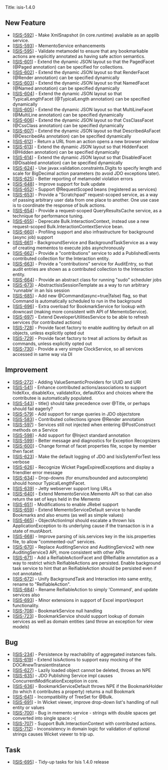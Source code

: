 Title: isis-1.4.0
                   
<h2>        New Feature
</h2>
<ul>
<li>[<a href='https://issues.apache.org/jira/browse/ISIS-592'>ISIS-592</a>] -         Make XmlSnapshot (in core.runtime) available as an applib service.
</li>
<li>[<a href='https://issues.apache.org/jira/browse/ISIS-593'>ISIS-593</a>] -         MementoService enhancements 
</li>
<li>[<a href='https://issues.apache.org/jira/browse/ISIS-595'>ISIS-595</a>] -         Validate metamodel to ensure that any bookmarkable actions are explicitly annotated as having safe action semantics.
</li>
<li>[<a href='https://issues.apache.org/jira/browse/ISIS-601'>ISIS-601</a>] -         Extend the dynamic JSON layout so that the PagedFacet (@Paged annotation) can be specified for collections.
</li>
<li>[<a href='https://issues.apache.org/jira/browse/ISIS-602'>ISIS-602</a>] -         Extend the dynamic JSON layout so that RenderFacet (@Render annotation) can be specified dynamically
</li>
<li>[<a href='https://issues.apache.org/jira/browse/ISIS-603'>ISIS-603</a>] -         Extend the dynamic JSON layout so that NamedFacet (@Named annotation) can be specified dynamically
</li>
<li>[<a href='https://issues.apache.org/jira/browse/ISIS-604'>ISIS-604</a>] -         Extend the dynamic JSON layout so that TypicalLengthFacet (@TypicalLength annotation) can be specified dynamically
</li>
<li>[<a href='https://issues.apache.org/jira/browse/ISIS-605'>ISIS-605</a>] -         Extend the dynamic JSON layout so that MultiLineFacet (@MultiLine annotation) can be specified dynamically
</li>
<li>[<a href='https://issues.apache.org/jira/browse/ISIS-606'>ISIS-606</a>] -         Extend the dynamic JSON layout so that CssClassFacet (@CssClass annotation) can be specified dynamically
</li>
<li>[<a href='https://issues.apache.org/jira/browse/ISIS-607'>ISIS-607</a>] -         Extend the dynamic JSON layout so that DescribedAsFacet (@DescribedAs annotation) can be specified dynamically
</li>
<li>[<a href='https://issues.apache.org/jira/browse/ISIS-612'>ISIS-612</a>] -         Return a URL from an action opens a new browser window
</li>
<li>[<a href='https://issues.apache.org/jira/browse/ISIS-613'>ISIS-613</a>] -         Extend the dynamic JSON layout so that HiddenFacet (@Hidden annotation) can be specified dynamically
</li>
<li>[<a href='https://issues.apache.org/jira/browse/ISIS-614'>ISIS-614</a>] -         Extend the dynamic JSON layout so that DisabledFacet (@Disabled annotation) can be specified dynamically
</li>
<li>[<a href='https://issues.apache.org/jira/browse/ISIS-624'>ISIS-624</a>] -         Use javax.validation.constraints.Digits to specify length and scale for BigDecimal action parameters (to avoid JDO exceptions later).
</li>
<li>[<a href='https://issues.apache.org/jira/browse/ISIS-625'>ISIS-625</a>] -         Better reporting of metamodel violation errors
</li>
<li>[<a href='https://issues.apache.org/jira/browse/ISIS-648'>ISIS-648</a>] -         Improve support for bulk update
</li>
<li>[<a href='https://issues.apache.org/jira/browse/ISIS-652'>ISIS-652</a>] -         Support @RequestScoped beans (registered as services)
</li>
<li>[<a href='https://issues.apache.org/jira/browse/ISIS-653'>ISIS-653</a>] -         Provide a &quot;Scratchpad&quot; request-scoped service, as a way of passing arbitrary user data from one place to another.  One use case is to coordinate the response of bulk actions.
</li>
<li>[<a href='https://issues.apache.org/jira/browse/ISIS-654'>ISIS-654</a>] -         Provide a request-scoped QueryResultsCache service, as a technique for performance tuning.
</li>
<li>[<a href='https://issues.apache.org/jira/browse/ISIS-655'>ISIS-655</a>] -         Deprecate Bulk.InteractionContext, instead use a new request-scoped Bulk.InteractionContextService bean.
</li>
<li>[<a href='https://issues.apache.org/jira/browse/ISIS-660'>ISIS-660</a>] -         Profiling support and also infrastructure for background (async job) support
</li>
<li>[<a href='https://issues.apache.org/jira/browse/ISIS-661'>ISIS-661</a>] -         BackgroundService and BackgroundTaskService as a way of creating mementos to execute jobs asynchronously
</li>
<li>[<a href='https://issues.apache.org/jira/browse/ISIS-662'>ISIS-662</a>] -         Provide a &quot;contributions&quot; service to add a PublishedEvents contributed collection for the Interaction entity.
</li>
<li>[<a href='https://issues.apache.org/jira/browse/ISIS-663'>ISIS-663</a>] -         Provide a &quot;contributions&quot; service for AuditEntry, so that audit entries are shown as a contributed collection to the Interaction entity.
</li>
<li>[<a href='https://issues.apache.org/jira/browse/ISIS-664'>ISIS-664</a>] -         Provide an abstract class for running &quot;sudo&quot; scheduler jobs
</li>
<li>[<a href='https://issues.apache.org/jira/browse/ISIS-673'>ISIS-673</a>] -         AbstractIsisSessionTemplate as a way to run arbitrary &#39;runnable&#39; in an Isis session
</li>
<li>[<a href='https://issues.apache.org/jira/browse/ISIS-685'>ISIS-685</a>] -         Add new @Command(async=true|false) flag, so that Command is automatically scheduled to run in the background
</li>
<li>[<a href='https://issues.apache.org/jira/browse/ISIS-696'>ISIS-696</a>] -         Extra overload for BookmarkService for lookup with downcast (making more consistent with API of MementoService).
</li>
<li>[<a href='https://issues.apache.org/jira/browse/ISIS-697'>ISIS-697</a>] -         Extend DeveloperUtilitiesService to be able to refresh services (for contributed actions)
</li>
<li>[<a href='https://issues.apache.org/jira/browse/ISIS-728'>ISIS-728</a>] -         Provide facet factory to enable auditing by default on all objects, unless explicitly opted out
</li>
<li>[<a href='https://issues.apache.org/jira/browse/ISIS-729'>ISIS-729</a>] -         Provide facet factory to treat all actions by default as commands, unless explicitly opted out
</li>
<li>[<a href='https://issues.apache.org/jira/browse/ISIS-730'>ISIS-730</a>] -         Provide a very simple ClockService, so all services accessed in same way via DI
</li>
</ul>
                            

<h2>        Improvement
</h2>
<ul>
<li>[<a href='https://issues.apache.org/jira/browse/ISIS-272'>ISIS-272</a>] -         Adding ValueSemanticProviders for UUID and URI
</li>
<li>[<a href='https://issues.apache.org/jira/browse/ISIS-541'>ISIS-541</a>] -         Enhance contributed actions/associations to support hideXxx, disableXxx, validateXxx, defaultXxx and choices where the contributee is automatically populated.
</li>
<li>[<a href='https://issues.apache.org/jira/browse/ISIS-543'>ISIS-543</a>] -         title() should take precedence over @Title, or perhaps should fail eagerly?
</li>
<li>[<a href='https://issues.apache.org/jira/browse/ISIS-579'>ISIS-579</a>] -         Add support for range queries in JDO objectstore
</li>
<li>[<a href='https://issues.apache.org/jira/browse/ISIS-583'>ISIS-583</a>] -         Contributed collections ignore @Render annotation
</li>
<li>[<a href='https://issues.apache.org/jira/browse/ISIS-597'>ISIS-597</a>] -         Services still not injected when entering @PostConstruct methods on a Service
</li>
<li>[<a href='https://issues.apache.org/jira/browse/ISIS-598'>ISIS-598</a>] -         Add support for @Inject standard annotation
</li>
<li>[<a href='https://issues.apache.org/jira/browse/ISIS-599'>ISIS-599</a>] -         Better message and diagnostics for Exception Recognizers
</li>
<li>[<a href='https://issues.apache.org/jira/browse/ISIS-600'>ISIS-600</a>] -         Change format of facet properties file, scope by member then facet
</li>
<li>[<a href='https://issues.apache.org/jira/browse/ISIS-623'>ISIS-623</a>] -         Make the default logging of JDO and IsisSytemForTest less verbose
</li>
<li>[<a href='https://issues.apache.org/jira/browse/ISIS-626'>ISIS-626</a>] -         Recognize Wicket PageExpiredExceptions and display a friendlier error message
</li>
<li>[<a href='https://issues.apache.org/jira/browse/ISIS-634'>ISIS-634</a>] -         Drop-downs (for enums/bounded and autocomplete) should honour TypicalLengthFacet.
</li>
<li>[<a href='https://issues.apache.org/jira/browse/ISIS-639'>ISIS-639</a>] -         Jetty webserver support long URLs
</li>
<li>[<a href='https://issues.apache.org/jira/browse/ISIS-640'>ISIS-640</a>] -         Extend MementoService.Memento API so that can also return the set of keys held in the Memento
</li>
<li>[<a href='https://issues.apache.org/jira/browse/ISIS-651'>ISIS-651</a>] -         Modifications to enable JRebel support
</li>
<li>[<a href='https://issues.apache.org/jira/browse/ISIS-659'>ISIS-659</a>] -         Extend MementoServiceDefault service to handle Bookmarks and also enums (as well as simple values)
</li>
<li>[<a href='https://issues.apache.org/jira/browse/ISIS-665'>ISIS-665</a>] -         ObjectActionImpl should escalate a thrown Isis ApplicationException to its underlying cause if the transaction is in a state of mustAbort.
</li>
<li>[<a href='https://issues.apache.org/jira/browse/ISIS-668'>ISIS-668</a>] -         Improve parsing of isis.services key in the isis.properties file, to allow &quot;commented-out&quot; services.
</li>
<li>[<a href='https://issues.apache.org/jira/browse/ISIS-670'>ISIS-670</a>] -         Replace AuditingService and AuditingService2 with new AuditingService3 API, more consistent with other APIs
</li>
<li>[<a href='https://issues.apache.org/jira/browse/ISIS-671'>ISIS-671</a>] -         Add a ReifiableActionFacet and @Reifiable annotation as a way to restrict which ReifiableActions are persisted.  Enable background task service to hint that an ReifiableAction should be persisted even if not annotated.
</li>
<li>[<a href='https://issues.apache.org/jira/browse/ISIS-672'>ISIS-672</a>] -         Unify BackgroundTask and Interaction into same entity, rename to &quot;ReifiableAction&quot;.
</li>
<li>[<a href='https://issues.apache.org/jira/browse/ISIS-684'>ISIS-684</a>] -         Rename ReifiableAction to simply &#39;Command&#39;, and update services also
</li>
<li>[<a href='https://issues.apache.org/jira/browse/ISIS-693'>ISIS-693</a>] -         Minor extensions in support of Excel import/export functionality.
</li>
<li>[<a href='https://issues.apache.org/jira/browse/ISIS-708'>ISIS-708</a>] -         BookmarkService null handling
</li>
<li>[<a href='https://issues.apache.org/jira/browse/ISIS-723'>ISIS-723</a>] -         BookmarkService should support lookup of domain services as well as domain entities (and throw an exception for view models)
</li>
</ul>


<h2>        Bug
</h2>
<ul>
<li>[<a href='https://issues.apache.org/jira/browse/ISIS-234'>ISIS-234</a>] -         Persistence by reachability of aggregated instances fails.
</li>
<li>[<a href='https://issues.apache.org/jira/browse/ISIS-619'>ISIS-619</a>] -         Extend IsisActions to support easy mocking of the DOC#newTransientInstance
</li>
<li>[<a href='https://issues.apache.org/jira/browse/ISIS-627'>ISIS-627</a>] -         Lazily loaded object cannot be deleted, throws an NPE
</li>
<li>[<a href='https://issues.apache.org/jira/browse/ISIS-635'>ISIS-635</a>] -         JDO Publishing Service impl causes ConcurrentModificationException in core.
</li>
<li>[<a href='https://issues.apache.org/jira/browse/ISIS-636'>ISIS-636</a>] -         BookmarkServiceDefault throws NPE if the BookmarkHolder (to which it contributes a property) returns a null Bookmark
</li>
<li>[<a href='https://issues.apache.org/jira/browse/ISIS-641'>ISIS-641</a>] -         Incompatibility of TreeSet for @Bulk. 
</li>
<li>[<a href='https://issues.apache.org/jira/browse/ISIS-691'>ISIS-691</a>] -         In Wicket viewer, improve drop-down list&#39;s handling of null entity or values
</li>
<li>[<a href='https://issues.apache.org/jira/browse/ISIS-700'>ISIS-700</a>] -         Bug in memento service - strings with double spaces get converted into single space  :-(
</li>
<li>[<a href='https://issues.apache.org/jira/browse/ISIS-707'>ISIS-707</a>] -         Support Bulk.InteractionContext with contributed actions.
</li>
<li>[<a href='https://issues.apache.org/jira/browse/ISIS-712'>ISIS-712</a>] -         Inconsistency in domain logic for validation of optional strings causes Wicket viewer to trip up.
</li>
</ul>
                
    
<h2>        Task
</h2>
<ul>
<li>[<a href='https://issues.apache.org/jira/browse/ISIS-695'>ISIS-695</a>] -         Tidy-up tasks for Isis 1.4.0 release
</li>
</ul>
                